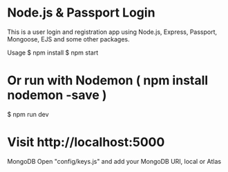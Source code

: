 # Node.js & Passport Login

This is a user login and registration app using Node.js, Express, Passport, Mongoose, EJS and some other packages.

Usage
$ npm install
$ npm start
# Or run with Nodemon ( npm install nodemon -save )
$ npm run dev

# Visit http://localhost:5000
MongoDB
Open "config/keys.js" and add your MongoDB URI, local or Atlas
